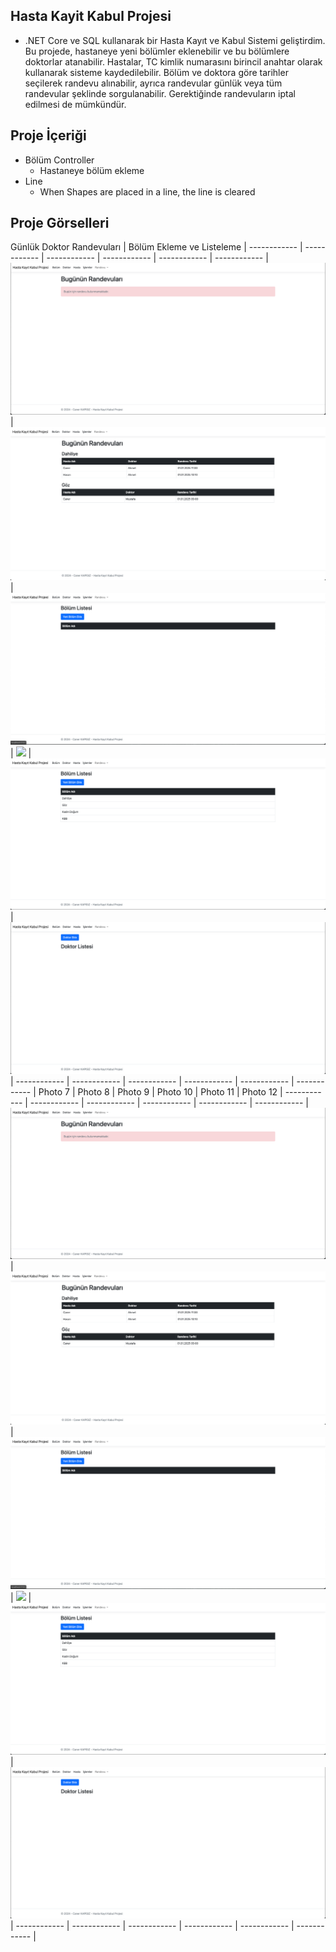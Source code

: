 ## Hasta Kayit Kabul Projesi
* .NET Core ve SQL kullanarak bir Hasta Kayıt ve Kabul Sistemi geliştirdim. Bu projede,
hastaneye yeni bölümler eklenebilir ve bu bölümlere doktorlar atanabilir. Hastalar, TC
kimlik numarasını birincil anahtar olarak kullanarak sisteme kaydedilebilir. Bölüm ve
doktora göre tarihler seçilerek randevu alınabilir, ayrıca randevular günlük veya tüm
randevular şeklinde sorgulanabilir. Gerektiğinde randevuların iptal edilmesi de
mümkündür.

## Proje İçeriği
  * Bölüm Controller
    * Hastaneye bölüm ekleme  
  * Line 
    * When Shapes are placed in a line, the line is cleared
    


## Proje Görselleri
Günlük Doktor Randevuları  | Bölüm Ekleme ve Listeleme |
------------  | ------------ | ------------ | ------------ | ------------ | ------------ |
![](Photos/1.png) | ![](Photos/2.png) | ![](Photos/3.png) | ![](Photos/.png) | ![](Photos/5.png) | ![](Photos/6.png) |
------------ | ------------ | ------------ | ------------ | ------------ | ------------ | 
Photo 7 | Photo 8 | Photo 9 | Photo 10 | Photo 11 | Photo 12 | 
------------ | ------------ | ------------ | ------------ | ------------ | ------------ | 
![](Photos/1.png) | ![](Photos/2.png) | ![](Photos/3.png) | ![](Photos/.png) | ![](Photos/5.png) | ![](Photos/6.png) |
------------ | ------------ | ------------ | ------------ | ------------ | ------------ | 
